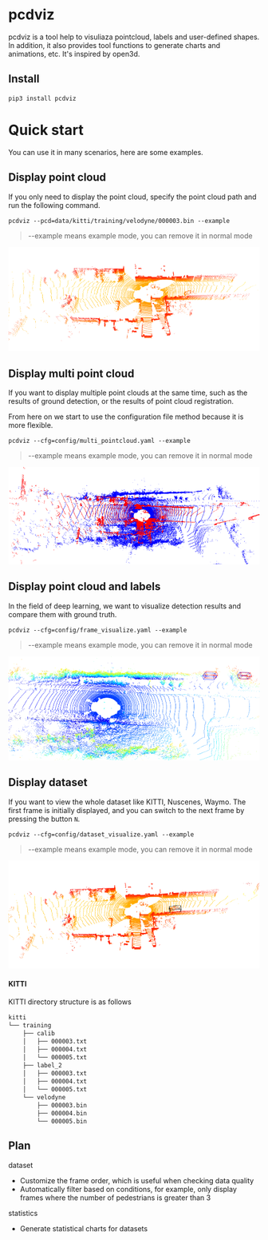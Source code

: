 # pcdviz
pcdviz is a tool help to visuliaza pointcloud, labels and user-defined shapes. In addition, it also provides tool functions to generate charts and animations, etc. It's inspired by open3d.

## Install
```
pip3 install pcdviz
```

# Quick start
You can use it in many scenarios, here are some examples.

## Display point cloud
If you only need to display the point cloud, specify the point cloud path and run the following command.
```
pcdviz --pcd=data/kitti/training/velodyne/000003.bin --example
```

> --example means example mode, you can remove it in normal mode

![pointcloud](docs/imgs/pointcloud.png)

## Display multi point cloud
If you want to display multiple point clouds at the same time, such as the results of ground detection, or the results of point cloud registration.

From here on we start to use the configuration file method because it is more flexible.
```
pcdviz --cfg=config/multi_pointcloud.yaml --example
```

> --example means example mode, you can remove it in normal mode

![multi_pointcloud](docs/imgs/multi_pointcloud.png)

## Display point cloud and labels
In the field of deep learning, we want to visualize detection results and compare them with ground truth.
```
pcdviz --cfg=config/frame_visualize.yaml --example
```

> --example means example mode, you can remove it in normal mode

![frame_visualize](docs/imgs/frame_visualize.png)

## Display dataset
If you want to view the whole dataset like KITTI, Nuscenes, Waymo. The first frame is initially displayed, and you can switch to the next frame by pressing the button `N`.
```
pcdviz --cfg=config/dataset_visualize.yaml --example
```

> --example means example mode, you can remove it in normal mode

![dataset_visualize](docs/imgs/dataset_visualize.png)

#### KITTI
KITTI directory structure is as follows
```
kitti
└── training
    ├── calib
    │   ├── 000003.txt
    │   ├── 000004.txt
    │   └── 000005.txt
    ├── label_2
    │   ├── 000003.txt
    │   ├── 000004.txt
    │   └── 000005.txt
    └── velodyne
        ├── 000003.bin
        ├── 000004.bin
        └── 000005.bin
```


## Plan
dataset
- Customize the frame order, which is useful when checking data quality
- Automatically filter based on conditions, for example, only display frames where the number of pedestrians is greater than 3

statistics
- Generate statistical charts for datasets
